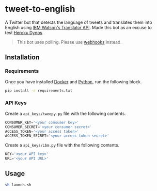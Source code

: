 # tweet-to-english

A Twitter bot that detects the language of tweets and translates them into English using [IBM Watson's Translator API](https://cloud.ibm.com/catalog/services/language-translator). Made this bot as an excuse to test [Heroku Dynos](https://www.heroku.com/dynos).

> This bot uses polling. Please use [webhooks](https://en.wikipedia.org/wiki/Webhook) instead.

## Installation

### Requirements

Once you have installed [Docker](https://docs.docker.com/get-docker/) and [Python](https://www.python.org/downloads/), run the following block.

```bash
pip install -r requirements.txt
```

### API Keys

Create a `api_keys/tweepy.py` file with the following contents.

```python
CONSUMER_KEY='<your consumer key>'
CONSUMER_SECRET='<your consumer secret>'
ACCESS_TOKEN='<your access token>'
ACCESS_TOKEN_SECRET='<your access token secret>'
```

Create a `api_keys/ibm.py` file with the following contents.

```python
KEY='<your API key>'
URL='<your API URL>'
```

## Usage

```bash
sh launch.sh
```
